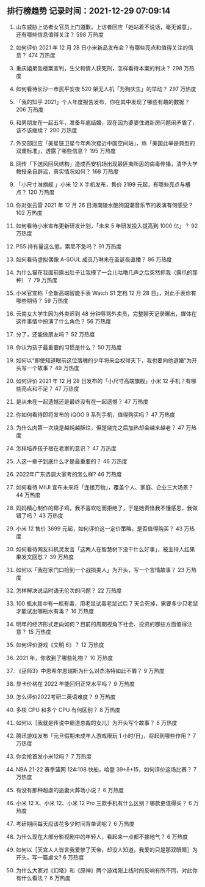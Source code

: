 
## 排行榜趋势 记录时间：2021-12-29 07:09:14
  
  1. 山东威胁上访者女官员上门道歉，上访者回应「她站着不说话，毫无诚意」，还有哪些信息值得关注？ 598 万热度
    
  2. 如何评价 2021 年 12 月 28 日小米新品发布会？有哪些亮点和值得关注的信息？ 474 万热度
    
  3. 重庆姐弟坠楼案宣判，生父和情人获死刑，怎样看待本案的判决？ 298 万热度
    
  4. 如何看待长沙一市民平安夜 520 架无人机「为狗庆生」的举动？ 297 万热度
    
  5. 「我的知乎 2021」个人年度报告发布，你在其中发现了哪些有趣的数据？ 206 万热度
    
  6. 和男朋友在一起五年，准备年底结婚，现在因为婆婆住进新房问题闹矛盾了，该不该继续？ 200 万热度
    
  7. 外交部回应「美星链卫星今年两次接近中国空间站」，称「美国此举是典型的双重标准」，透露了哪些信息？ 195 万热度
    
  8. 网传「下送风回风结构」造成西安机场出现最匪夷所思的病毒传播，清华大学教授亲自辟谣，真实情况如何？ 168 万热度
    
  9. 「小尺寸准旗舰 」小米 12 X 手机发布，售价 3199 元起，有哪些亮点与槽点？ 120 万热度
    
  10. 你对张云雷 2021 年 12 月 26 日海南陵水酷狗国潮音乐节的表演有何感受？ 102 万热度
    
  11. 如何看待小米宣布更新研发计划，「未来 5 年研发投入提高到 1000 亿」？ 92 万热度
    
  12. PS5 持有量这么低，索尼不急吗？ 91 万热度
    
  13. 如何看待虚拟偶像 A-SOUL 成员乃琳未在圣诞夜直播？ 86 万热度
    
  14. 为什么猫在我面前露出肚子让我摸了一会儿咕噜几声之后突然抓我（露爪的那种）？ 79 万热度
    
  15. 小米官宣称「全新高端智能手表 Watch S1 定档 12 月 28 日」，对此手表你有哪些期待？ 59 万热度
    
  16. 云南女大学生因为外卖迟到 48 分钟辱骂外卖员，完整聊天记录曝出，媒体在这件事情中扮演了什么角色？ 56 万热度
    
  17. 分了，还能做朋友吗？ 52 万热度
    
  18. 你认为孩子最重要的习惯是什么？ 50 万热度
    
  19. 如何以“即使知道眼前这位落魄的少年将来会权倾天下，我也要向他退婚”为开头写一个故事？ 49 万热度
    
  20. 如何评价 2021 年 12 月 28 日发布的「小尺寸高端旗舰」小米 12 手机？有哪些亮点和不足？ 47 万热度
    
  21. 是从未在一起遗憾还是最终没有在一起遗憾？ 47 万热度
    
  22. 你如何看待即将发布的 iQOO 9 系列手机，值得购买吗？ 47 万热度
    
  23. 为什么肉第一次烧是越炖越酥烂，但是烧完之后加热却会越来越老？ 47 万热度
    
  24. 怎样培养孩子根在老家的意识？ 47 万热度
    
  25. 人这一辈子到底什么才是最重要的？ 46 万热度
    
  26. 2022年广东选调大家考的怎么样? 46 万热度
    
  27. 如何看待 MIUI 宣布未来将「连接万物」，覆盖个人、家庭、企业三大场景？ 44 万热度
    
  28. 妈妈精心制作的椰子鸡，我不喜欢吃而拒绝了，于是她责怪我不懂感恩，我做错了吗？ 43 万热度
    
  29. 小米 12 售价 3699 元起，如何评价这一定价策略，是否值得购买？ 43 万热度
    
  30. 如何看待网友抖机灵发言「这两人在智慧树下没干什么好事」，被主持人红果果发文回怼？ 39 万热度
    
  31. 如何以「我在家门口捡到一个战损美人」为开头，写一个言情故事？ 23 万热度
    
  32. 怎样解决说话时语无伦次的问题？ 22 万热度
    
  33. 100 瓶水其中有一瓶有毒，用老鼠试毒老鼠试后 7 天会死掉，需要多少只老鼠才能试出哪瓶水有毒？ 16 万热度
    
  34. 明年的经济形式走向如何？目前的周期视角下社会、投资的哪些方面值得注意？ 15 万热度
    
  35. 如何评价游戏《文明 6》？ 12 万热度
    
  36. 2021 年，你收到了哪些礼物？ 10 万热度
    
  37. 《巫师3》中恩希尔恩瑞斯为什么对杰洛特如此不屑？ 9 万热度
    
  38. 显卡价格在 2022 年能回归正常水平吗？ 9 万热度
    
  39. 怎么评价2022考研二英语难度？ 9 万热度
    
  40. 多核 CPU 和多个 CPU 有何区别？ 8 万热度
    
  41. 如何以［我就是传说中霸道总裁的女儿］为开头写个故事？ 8 万热度
    
  42. 腾讯游戏发布「元旦假期未成年人游戏限玩 1 小时/日」，将起到哪些作用？ 7 万热度
    
  43. 你会抢首发小米12吗？ 7 万热度
    
  44. NBA 21-22 赛季篮网 124:108 快船，哈登 39+8+15，如何评价这场比赛？ 7 万热度
    
  45. 有没有那种超虐的追妻火葬场小说？ 6 万热度
    
  46. 小米 12 X、小米 12、小米 12 Pro 三款手机有什么区别？哪款更值得买？ 6 万热度
    
  47. 考研期间每天应该花多少时间背单词呢？ 6 万热度
    
  48. 为什么现在大部分影视剧中的年轻人，看起来一点都不接地气？ 6 万热度
    
  49. 如何以［天宫人人皆言我爱惨了天帝，却没人知道，我爱的只是那双眼睛］为开头，写一篇虐文? 6 万热度
    
  50. 为什么大家对《幻塔》和《原神》两个游戏刚上线时的反响有所不同，对此你有什么看法？ 6 万热度
    
